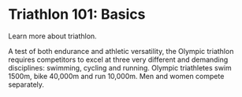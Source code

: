 Triathlon 101: Basics
=====================

Learn more about triathlon.

A test of both endurance and athletic versatility, the Olympic triathlon requires competitors to excel at three very different and demanding disciplines: swimming, cycling and running. Olympic triathletes swim 1500m, bike 40,000m and run 10,000m. Men and women compete separately.


